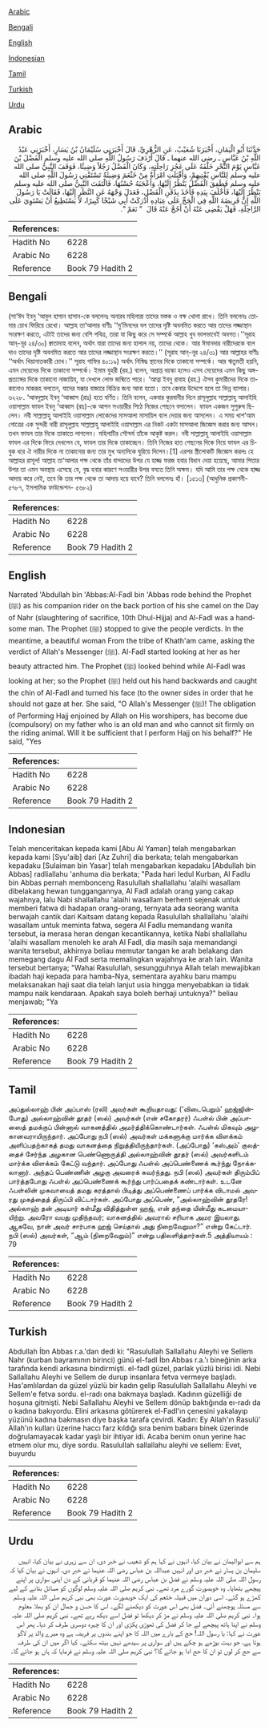 [Arabic](#arabic)

[Bengali](#bengali)

[English](#english)

[Indonesian](#indonesian)

[Tamil](#tamil)

[Turkish](#turkish)

[Urdu](#urdu)

## Arabic


<div dir="rtl" lang="ar" style={{fontSize:'larger',backgroundColor:'#f8f9fa',padding:20}}>
حَدَّثَنَا أَبُو الْيَمَانِ، أَخْبَرَنَا شُعَيْبٌ، عَنِ الزُّهْرِيِّ، قَالَ أَخْبَرَنِي سُلَيْمَانُ بْنُ يَسَارٍ، أَخْبَرَنِي عَبْدُ اللَّهِ بْنُ عَبَّاسٍ ـ رضى الله عنهما ـ قَالَ أَرْدَفَ رَسُولُ اللَّهِ صلى الله عليه وسلم الْفَضْلَ بْنَ عَبَّاسٍ يَوْمَ النَّحْرِ خَلْفَهُ عَلَى عَجُزِ رَاحِلَتِهِ، وَكَانَ الْفَضْلُ رَجُلاً وَضِيئًا، فَوَقَفَ النَّبِيُّ صلى الله عليه وسلم لِلنَّاسِ يُفْتِيهِمْ، وَأَقْبَلَتِ امْرَأَةٌ مِنْ خَثْعَمَ وَضِيئَةٌ تَسْتَفْتِي رَسُولَ اللَّهِ صلى الله عليه وسلم فَطَفِقَ الْفَضْلُ يَنْظُرُ إِلَيْهَا، وَأَعْجَبَهُ حُسْنُهَا، فَالْتَفَتَ النَّبِيُّ صلى الله عليه وسلم يَنْظُرُ إِلَيْهَا، فَأَخْلَفَ بِيَدِهِ فَأَخَذَ بِذَقَنِ الْفَضْلِ، فَعَدَلَ وَجْهَهُ عَنِ النَّظَرِ إِلَيْهَا، فَقَالَتْ يَا رَسُولَ اللَّهِ إِنَّ فَرِيضَةَ اللَّهِ فِي الْحَجِّ عَلَى عِبَادِهِ أَدْرَكَتْ أَبِي شَيْخًا كَبِيرًا، لاَ يَسْتَطِيعُ أَنْ يَسْتَوِيَ عَلَى الرَّاحِلَةِ، فَهَلْ يَقْضِي عَنْهُ أَنْ أَحُجَّ عَنْهُ قَالَ ‏ "‏ نَعَمْ ‏"‏‏.‏
</div>
<div style={{backgroundColor:'#f8f9fa',padding:20, marginBottom: 10}}><table> <thead> <tr> <th>References:</th> <th></th> </tr> </thead> <tbody><tr><td>Hadith No</td><td>6228</td></tr><tr><td>Arabic No</td><td>6228</td></tr><tr><td>Reference</td><td>Book 79 Hadith 2</td></tr></tbody></table></div>

## Bengali


<div dir="ltr" lang="bn" style={{fontSize:'larger',backgroundColor:'#f8f9fa',padding:20}}>
(সা‘ঈদ ইবনু ‘আবুল হাসান হাসান-কে বললেনঃ অনারব মহিলারা তাদের মস্তক ও বক্ষ খোলা রাখে। তিনি বললেনঃ তোমার চোখ ফিরিয়ে রেখো। আল্লাহ তা‘আলার বাণীঃ ‘‘মু’মিনদের বল তাদের দৃষ্টি অবনমিত করতে আর তাদের লজ্জাস্থান সংরক্ষণ করতে, এটাই তাদের জন্য বেশি পবিত্র, তারা যা কিছু করে সে সম্পর্কে আল্লাহ খুব ভালভাবেই অবগত।’’সূরাহ আন্-নূর ২৪/৩০) ক্বাতাদাহ বলেন, অর্থাৎ যারা তাদের জন্য হালাল নয়, তাদের থেকে। আর ঈমানদার নারীদেরকে বলে দাও তাদের দৃষ্টি অবনমিত করতে আর তাদের লজ্জাস্থান সংরক্ষণ করতে।’’ (সূরাহ আন্-নূর ২৪/৩১) আর আল্লাহর বাণীঃ ‘‘অর্থাৎ খিয়ানাতকারী চোখ।’’ সূরাহ গাফির ৪০:১৯) অর্থাৎ নিষিদ্ধ স্থানের দিকে তাকানো সম্পর্কে। আর ঋতুমতী হয়নি, এমন মেয়েদের দিকে তাকানো সম্পর্কে। ইমাম যুহরী (রহ.) বলেন, অপ্রাপ্ত বয়স্কা হলেও এসব মেয়েদের এমন কিছু অঙ্গ-প্রত্যঙ্গের দিকে তাকানো নাজায়িয, যা দেখলে লোভ জন্মিতে পারে। ‘আত্বা ইবনু রাবাহ (রহ.) ঐসব কুমারীদের দিকে তাকানোও মাকরূহ বলতেন, যাদের মক্কার বাজারে বিক্রির জন্য আনা হতো। তবে কেনার উদ্দেশে হলে তা ভিন্ন ব্যাপার। ৬২২৮. ‘আবদুল্লাহ ইবনু ‘আব্বাস (রাঃ) হতে বর্ণিত। তিনি বলেন, একবার কুরবানীর দিনে রাসূলুল্লাহ সাল্লাল্লাহু আলাইহি ওয়াসাল্লাম ফাযল ইবনু ‘আব্বাস (রাঃ)-কে আপন সওয়ারীর পিঠে নিজের পেছনে বসালেন। ফাযল একজন সুপুরুষ ছিলেন। নবী সাল্লাল্লাহু আলাইহি ওয়াসাল্লাম লোকেদের মাসআলা মাসায়িল বলে দেয়ার জন্য আসলেন। এ সময় খাশ‘আম গোত্রের এক সুন্দরী নারী রাসূলুল্লাহ সাল্লাল্লাহু আলাইহি ওয়াসাল্লাম এর নিকট একটা মাসআলা জিজ্ঞেস করার জন্য আসল। তখন ফাযল তার দিকে তাকাতে লাগলেন। মহিলাটির সৌন্দর্য তাঁকে আকৃষ্ট করল। নবী সাল্লাল্লাহু আলাইহি ওয়াসাল্লাম ফাযল এর দিকে ফিরে দেখলেন যে, ফাযল তার দিকে তাকাচ্ছেন। তিনি নিজের হাত পেছনের দিকে নিয়ে ফাযল এর চিবুক ধরে ঐ নারীর দিকে না তাকানোর জন্য তার মুখ অন্যদিকে ঘুরিয়ে দিলেন।[1] এরপর স্ত্রীলোকটি জিজ্ঞেস করলঃ হে আল্লাহর রাসূল! আল্লাহ তা‘আলার পক্ষ থেকে তাঁর বান্দাদের উপর যে হাজ্জ ফরজ হবার বিধান দেয়া হয়েছে, আমার পিতার উপর তা এমন অবস্থায় এসেছে যে, বৃদ্ধ হবার কারণে সওয়ারীর উপর বসতে তিনি অক্ষম। যদি আমি তার পক্ষ থেকে হাজ্জ আদায় করে নেই, তবে কি তার পক্ষ থেকে তা আদায় হয়ে যাবে? তিনি বললেনঃ হাঁ। [১৫১৩] (আধুনিক প্রকাশনী- ৫৭৮৭, ইসলামিক ফাউন্ডেশন- ৫৬৮২)
</div>
<div style={{backgroundColor:'#f8f9fa',padding:20, marginBottom: 10}}><table> <thead> <tr> <th>References:</th> <th></th> </tr> </thead> <tbody><tr><td>Hadith No</td><td>6228</td></tr><tr><td>Arabic No</td><td>6228</td></tr><tr><td>Reference</td><td>Book 79 Hadith 2</td></tr></tbody></table></div>

## English


<div dir="ltr" lang="en" style={{fontSize:'larger',backgroundColor:'#f8f9fa',padding:20}}>
Narrated 'Abdullah bin 'Abbas:Al-Fadl bin 'Abbas rode behind the Prophet (ﷺ) as his companion rider on the back portion of his she camel on the Day of Nahr (slaughtering of sacrifice, 10th Dhul-Hijja) and Al-Fadl was a handsome man. The Prophet (ﷺ) stopped to give the people verdicts. In the meantime, a beautiful woman From the tribe of Khath'am came, asking the verdict of Allah's Messenger (ﷺ). Al-Fadl started looking at her as her beauty attracted him. The Prophet (ﷺ) looked behind while Al-Fadl was looking at her; so the Prophet (ﷺ) held out his hand backwards and caught the chin of Al-Fadl and turned his face (to the owner sides in order that he should not gaze at her. She said, "O Allah's Messenger (ﷺ)! The obligation of Performing Hajj enjoined by Allah on His worshipers, has become due (compulsory) on my father who is an old man and who cannot sit firmly on the riding animal. Will it be sufficient that I perform Hajj on his behalf?" He said, "Yes
</div>
<div style={{backgroundColor:'#f8f9fa',padding:20, marginBottom: 10}}><table> <thead> <tr> <th>References:</th> <th></th> </tr> </thead> <tbody><tr><td>Hadith No</td><td>6228</td></tr><tr><td>Arabic No</td><td>6228</td></tr><tr><td>Reference</td><td>Book 79 Hadith 2</td></tr></tbody></table></div>

## Indonesian


<div dir="ltr" lang="id" style={{fontSize:'larger',backgroundColor:'#f8f9fa',padding:20}}>
Telah menceritakan kepada kami [Abu Al Yaman] telah mengabarkan kepada kami [Syu'aib] dari [Az Zuhri] dia berkata; telah mengabarkan kepadaku [Sulaiman bin Yasar] telah mengabarkan kepadaku [Abdullah bin Abbas] radliallahu 'anhuma dia berkata; "Pada hari Iedul Kurban, Al Fadlu bin Abbas pernah membonceng Rasulullah shallallahu 'alaihi wasallam dibelakang hewan tunggangannya, Al Fadl adalah orang yang cakap wajahnya, lalu Nabi shallallahu 'alaihi wasallam berhenti sejenak untuk memberi fatwa di hadapan orang-orang, ternyata ada seorang wanita berwajah cantik dari Kaitsam datang kepada Rasulullah shallallahu 'alaihi wasallam untuk meminta fatwa, segera Al Fadlu memandang wanita tersebut, ia merasa heran dengan kecantikannya, ketika Nabi shallallahu 'alaihi wasallam menoleh ke arah Al Fadl, dia masih saja memandangi wanita tersebut, akhirnya beliau memutar tangan ke arah belakang dan memegang dagu Al Fadl serta memalingkan wajahnya ke arah lain. Wanita tersebut bertanya; "Wahai Rasulullah, sesungguhnya Allah telah mewajibkan ibadah haji kepada para hamba-Nya, sementara ayahku baru mampu melaksanakan haji saat dia telah lanjut usia hingga menyebabkan ia tidak mampu naik kendaraan. Apakah saya boleh berhaji untuknya?" beliau menjawab; "Ya
</div>
<div style={{backgroundColor:'#f8f9fa',padding:20, marginBottom: 10}}><table> <thead> <tr> <th>References:</th> <th></th> </tr> </thead> <tbody><tr><td>Hadith No</td><td>6228</td></tr><tr><td>Arabic No</td><td>6228</td></tr><tr><td>Reference</td><td>Book 79 Hadith 2</td></tr></tbody></table></div>

## Tamil


<div dir="ltr" lang="ta" style={{fontSize:'larger',backgroundColor:'#f8f9fa',padding:20}}>
அப்துல்லாஹ் பின் அப்பாஸ் (ரலி) அவர்கள் கூறியதாவது: (‘விடைபெறும்’ ஹஜ்ஜின்போது) அல்லாஹ்வின் தூதர் (ஸல்) அவர்கள் (என் சகோதரர்) ஃபள்ல் பின் அப்பாஸைத் தமக்குப் பின்னால் வாகனத்தில் அமர்த்திக்கொண்டார்கள். ஃபள்ல் மிகவும் அழகானவராயிருந்தார். அப்போது நபி (ஸல்) அவர்கள் மக்களுக்கு மார்க்க விளக்கம் அளிப்பதற்காகத் தமது வாகனத்தை நிறுத்தியிருந்தார்கள். (அப்போது) ‘கஸ்அம்’ குலத்தைச் சேர்ந்த அழகான பெண்ணொருத்தி அல்லாஹ்வின் தூதர் (ஸல்) அவர்களிடம் மார்க்க விளக்கம் கேட்டு வந்தார். அப்போது ஃபள்ல் அப்பெண்ணைக் கூர்ந்து நோக்கலானார். அந்தப் பெண்ணின் அழகு அவரைக் கவர்ந்தது. நபி (ஸல்) அவர்கள் திரும்பிப் பார்த்தபோது ஃபள்ல் அப்பெண்ணைக் கூர்ந்து பார்ப்பதைக் கண்டார்கள். உடனே ஃபள்லின் முகவாயைத் தமது கரத்தால் பிடித்து அப்பெண்ணைப் பார்க்க விடாமல் அவரது முகத்தைத் திருப்பி விட்டார்கள். அப்போது அப்பெண், “அல்லாஹ்வின் தூதரே! அல்லாஹ் தன் அடியார் கள்மீது விதித்துள்ள ஹஜ், என் தந்தை யின்மீது கடமையாயிற்று. அவரோ வயது முதிந்தவர்; வாகனத்தில் அவரால் சரியாக அமர இயலாது. ஆகவே, நான் அவர் சார்பாக ஹஜ் செய்தால் அது நிறைவேறுமா?” என்று கேட்டார். நபி (ஸல்) அவர்கள், “ஆம் (நிறைவேறும்)” என்று பதிலளித்தார்கள்.5 அத்தியாயம் : 79
</div>
<div style={{backgroundColor:'#f8f9fa',padding:20, marginBottom: 10}}><table> <thead> <tr> <th>References:</th> <th></th> </tr> </thead> <tbody><tr><td>Hadith No</td><td>6228</td></tr><tr><td>Arabic No</td><td>6228</td></tr><tr><td>Reference</td><td>Book 79 Hadith 2</td></tr></tbody></table></div>

## Turkish


<div dir="ltr" lang="tr" style={{fontSize:'larger',backgroundColor:'#f8f9fa',padding:20}}>
Abdullah İbn Abbas r.a.'dan dedi ki: "Rasulullah Sallallahu Aleyhi ve Sellem Nahr (kurban bayramının birinci) günü el-fadl İbn Abbas r.a.'ı bineğinin arka tarafında kendi arkasına bindirmişti. el-fadl güzel, parlak yüzlü birisi idi. Nebi Sallallahu Aleyhi ve Sellem de durup insanlara fetva vermeye başladı. Has'amlılardan da güzel yüzlü bir kadın gelip Rasulullah Sallallahu Aleyhi ve Sellem'e fetva sordu. el-radı ona bakmaya başladı. Kadının güzelliği de hoşuna gitmişti. Nebi Sallallahu Aleyhi ve Sellem dönüp baktığında eı-radı da o kadına bakıyordu. Elini arkasına götürerek el-Fadl'ın çenesini yakalayıp yüzünü kadına bakmasın diye başka tarafa çevirdi. Kadın: Ey Allah'ın Rasulü' Allah'ın kulları üzerine haccı farz kıldığı sıra benim babarıı binek üzerinde doğrulamayacak kadar yaşlı bir ihtiyar idi. Acaba benim onun yerine hac etmem olur mu, diye sordu. Rasulullah sallallahu aleyhi ve sellem: Evet, buyurdu
</div>
<div style={{backgroundColor:'#f8f9fa',padding:20, marginBottom: 10}}><table> <thead> <tr> <th>References:</th> <th></th> </tr> </thead> <tbody><tr><td>Hadith No</td><td>6228</td></tr><tr><td>Arabic No</td><td>6228</td></tr><tr><td>Reference</td><td>Book 79 Hadith 2</td></tr></tbody></table></div>

## Urdu


<div dir="rtl" lang="ur" style={{fontSize:'larger',backgroundColor:'#f8f9fa',padding:20}}>
ہم سے ابوالیمان نے بیان کیا، انہوں نے کہا ہم کو شعیب نے خبر دی، ان سے زہری نے بیان کیا، انہیں سلیمان بن یسار نے خبر دی اور انہیں عبداللہ بن عباس رضی اللہ عنہما نے خبر دی، انہوں نے بیان کیا کہ رسول اللہ صلی اللہ علیہ وسلم نے فضل بن عباس رضی اللہ عنہما کو قربانی کے دن اپنی سواری پر اپنے پیچھے بٹھایا۔ وہ خوبصورت گورے مرد تھے۔ نبی کریم صلی اللہ علیہ وسلم لوگوں کو مسائل بتانے کے لیے کھڑے ہو گئے۔ اسی دوران میں قبیلہ خثعم کی ایک خوبصورت عورت بھی نبی کریم صلی اللہ علیہ وسلم سے مسئلہ پوچھنے آئی۔ فضل بھی اس عورت کو دیکھنے لگے۔ اس کا حسن و جمال ان کو بھلا معلوم ہوا۔ نبی کریم صلی اللہ علیہ وسلم نے مڑ کر دیکھا تو فضل اسے دیکھ رہے تھے۔ نبی کریم صلی اللہ علیہ وسلم نے اپنا ہاتھ پیچھے لے جا کر فضل کی ٹھوڑی پکڑی اور ان کا چہرہ دوسری طرف کر دیا۔ پھر اس عورت نے کہا: یا رسول اللہ! حج کے بارے میں اللہ کا جو اپنے بندوں پر فریضہ ہے وہ میرے والد پر لاگو ہوتا ہے، جو بہت بوڑھے ہو چکے ہیں اور سواری پر سیدھے نہیں بیٹھ سکتے۔ کیا اگر میں ان کی طرف سے حج کر لوں تو ان کا حج ادا ہو جائے گا؟ نبی کریم صلی اللہ علیہ وسلم نے فرمایا کہ ہاں ہو جائے گا۔
</div>
<div style={{backgroundColor:'#f8f9fa',padding:20, marginBottom: 10}}><table> <thead> <tr> <th>References:</th> <th></th> </tr> </thead> <tbody><tr><td>Hadith No</td><td>6228</td></tr><tr><td>Arabic No</td><td>6228</td></tr><tr><td>Reference</td><td>Book 79 Hadith 2</td></tr></tbody></table></div>